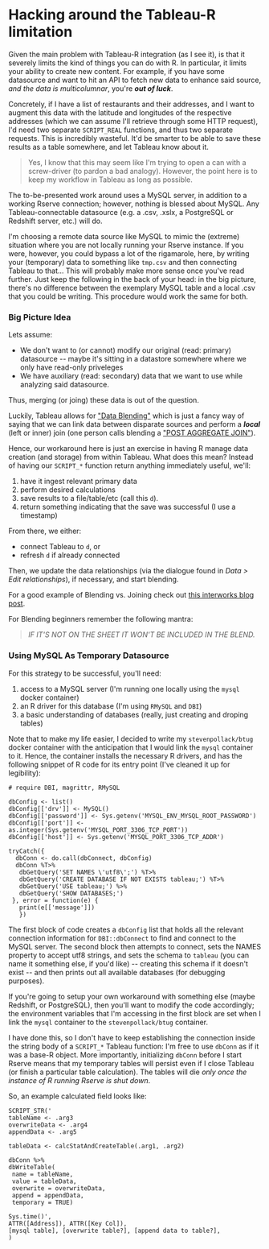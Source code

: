 # Hacking around the Tableau-R limitation

Given the main problem with Tableau-R integration (as I see it), is that it severely
limits the kind of things you can do with R. In particular, it limits your ability
to create new content. For example, if you have some datasource and want to hit
an API to fetch new data to enhance said source, _and the data is multicolumnar_,
you're ***out of luck***.

Concretely, if I have a list of restaurants and their
addresses, and I want to augment this data with the latitude and longitudes of the
respective addresses (which we can assume I'll retrieve through some HTTP request),
I'd need two separate `SCRIPT_REAL` functions, and thus two separate requests. This
is incredibly wasteful. It'd be smarter to be able to save these results as a table
somewhere, and let Tableau know about it.

> Yes, I know that this may seem like I'm trying to open a can with a screw-driver (to pardon a bad analogy). However, the point here is to keep my workflow in Tableau as long as possible. 

The to-be-presented work around uses a MySQL server, in addition to a working Rserve connection; however, nothing is blessed about MySQL. Any Tableau-connectable
datasource (e.g. a .csv, .xslx, a PostgreSQL or Redshift server, etc.) will do.

I'm choosing a remote data source like MySQL to mimic the (extreme) situation where
you are not locally running your Rserve instance. If you were, however, you could
bypass a lot of the rigamarole, here, by writing your (temporary) data to something
like `tmp.csv` and then connecting Tableau to that... This will probably make more
sense once you've read further. Just keep the following in the back of your head:
in the big picture, there's no difference between the exemplary MySQL table and a
local .csv that you could be writing. This procedure would work the same for
both.
 
### Big Picture Idea
Lets assume:

- We don't want to (or cannot) modify our original (read: primary) datasource --
  maybe it's sitting in a datastore somewhere where we only have read-only 
  priveleges
- We have auxiliary (read: secondary) data that we want to use while analyzing said
  datasource. 
  
Thus, merging (or joing) these data is out of the question.

Luckily, Tableau allows for 
["Data Blending"](http://www.tableau.com/learn/tutorials/on-demand/data-blending-0) 
which is just a fancy way of
saying that we can link data between disparate sources and perform a ***local***
(left or inner) join (one person calls blending a
["POST AGGREGATE JOIN"](http://www.theinformationlab.co.uk/2012/05/15/tableau-for-excel-users-part-3-data-blending/)).

Hence, our workaround here is just an exercise in having R manage data creation
(and storage) from within Tableau. What does this mean? Instead of having our `SCRIPT_*` function return anything immediately useful, we'll:

1. have it ingest relevant primary data
2. perform desired calculations
3. save results to a file/table/etc (call this `d`).
4. return something indicating that the save was successful (I use a timestamp)

From there, we either:

- connect Tableau to `d`, or
- refresh `d` if already connected

Then, we update the data relationships (via the dialogue found in 
_Data > Edit relationships_), if necessary, and start blending.

For a good example of Blending vs. Joining check out 
[this interworks blog post](https://www.interworks.com/blog/tmccullough/2015/03/24/two-use-cases-where-blending-beats-joining-tableau-83).

For Blending beginners remember the following mantra:

> _IF IT'S NOT ON THE SHEET IT WON'T BE INCLUDED IN THE BLEND._


### Using MySQL As Temporary Datasource

For this strategy to be successful, you'll need:

1. access to a MySQL server (I'm running one locally using the `mysql`
   docker container)
2. an R driver for this database (I'm using `RMySQL` and `DBI`)
3. a basic understanding of databases (really, just creating and droping tables)

Note that to make my life easier, I decided to write my `stevenpollack/btug`
docker container with the anticipation that I would link the `mysql` container to
it. Hence, the container installs the necessary R drivers, and has the following
snippet of R code for its entry point (I've cleaned it up for legibility):


```
# require DBI, magrittr, RMySQL

dbConfig <- list()
dbConfig[['drv']] <- MySQL()
dbConfig[['password']] <- Sys.getenv('MYSQL_ENV_MYSQL_ROOT_PASSWORD')
dbConfig[['port']] <- as.integer(Sys.getenv('MYSQL_PORT_3306_TCP_PORT'))
dbConfig[['host']] <- Sys.getenv('MYSQL_PORT_3306_TCP_ADDR')

tryCatch({
  dbConn <- do.call(dbConnect, dbConfig)
  dbConn %T>%
   dbGetQuery('SET NAMES \'utf8\';') %T>%
   dbGetQuery('CREATE DATABASE IF NOT EXISTS tableau;') %T>%
   dbGetQuery('USE tableau;') %>%
   dbGetQuery('SHOW DATABASES;')
 }, error = function(e) {
   print(e[['message']])
   })
```

The first block of code creates a `dbConfig` list that holds all the relevant
connection information for `DBI::dbConnect` to find and connect to the MySQL
server. The second block then attempts to connect, sets the NAMES property to
accept utf8 strings, and sets the schema to `tableau` (you can name it something
else, if you'd like) -- creating this schema if it doesn't exist -- and then
prints out all available databases (for debugging purposes).

If you're going to setup your own workaround with something else (maybe Redshift,
or PostgreSQL), then you'll want to modify the code accordingly; the environment
variables that I'm accessing in the first block are set when I link the `mysql`
container to the `stevenpollack/btug` container.

I have done this, so I don't have to keep establishing the connection
inside the string body of a `SCRIPT_*` Tableau function: I'm free to use `dbConn`
as if it was a base-R object. More importantly, initializing `dbConn` before
I start Rserve means that my temporary tables will persist even if I close Tableau
(or finish a particular table calculation). The tables will die *only once the
instance of R running Rserve is shut down*.

So, an example calculated field looks like:

```
SCRIPT_STR('
tableName <- .arg3
overwriteData <- .arg4
appendData <- .arg5

tableData <- calcStatAndCreateTable(.arg1, .arg2)

dbConn %>%
dbWriteTable(
 name = tableName,
 value = tableData,
 overwrite = overwriteData,
 append = appendData,
 temporary = TRUE)
 
Sys.time()',
ATTR([Address]), ATTR([Key Col]),
[mysql table], [overwrite table?], [append data to table?], 
)
```